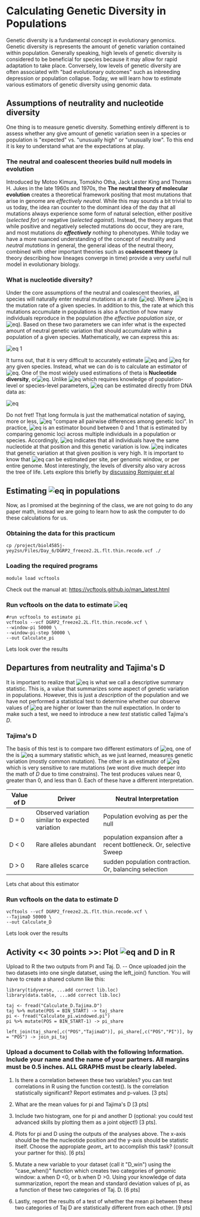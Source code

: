 # Calculating Genetic Diversity in Populations

Genetic diversity is a fundamental concept in evolutionary genomics. Genetic diversity is represents the amount of genetic variation contained within population. Generally speaking, high levels of genetic diversity is considered to be beneficial for species because it may allow for rapid adaptation to take place.  Conversely, low levels of genetic diversity are often associated with "bad evolutionary outcomes" such as inbreeding depression or population collapse. Today, we will learn how to estimate various estimators of genetic diversity using genomic data.

## Assumptions of neutrality and nucleotide diversity
One thing is to measure genetic diversity. Something entirely different is to assess whether any give amount of genetic variation seen in a species or population is "expected" vs. "unusually high" or "unusually low". To this end it is key to understand what are the expectations at play. 

### The neutral and coalescent theories build null models in evolution
Introduced by Motoo Kimura, Tomokho Otha, Jack Lester King and Thomas H. Jukes in the late 1960s and 1970s, the **The neutral theory of molecular evolution** creates a theoretical framework positing that most mutations that arise in genome are _effectively neutral_. While this may sounds a bit trivial to us today, the idea ran counter to the dominant idea of the day that all mutations always experience some form of natural selection, either positive (_selected for_) or negative (_selected against_). Instead, the theory argues that while positive and negatively selected mutations do occur, they are rare, and most mutations _do **effectively** nothing_ to phenotypes. While today we have a more nuanced understanding of the concept of neutrality and _neutral mutations_ in general, the general ideas of the neutral theory, combined with other important theories such as **coalescent theory** (a theory describing how lineages converge in time)  provide a very useful null model in evolutionary biology.

### What is nucleotide diversity?
Under the core assumptions of the neutral and coalescent theories, all species will naturally enter neutral mutations at a rate (![eq ](https://latex.codecogs.com/gif.latex?\large&space;\color{Magenta}\mu)). Where ![eq ](https://latex.codecogs.com/gif.latex?\large&space;\color{Magenta}\mu) is the mutation rate of a given species. In addition to this, the rate at which this mutations accumulate in populations is also a function of how many individuals reproduce in the population (the _effective population size_, or ![eq ](https://latex.codecogs.com/gif.latex?\large&space;\color{Magenta}N_e)). Based on these two parameters we can infer what is the expected amount of neutral genetic variation that should accumulate within a population of a given species. Mathematically, we can express this as:

![eq 1 ](https://latex.codecogs.com/gif.latex?\large&space;\color{Magenta}\theta=4N_e\mu) 


It turns out, that it is very difficult to accurately estimate ![eq ](https://latex.codecogs.com/gif.latex?\large&space;\color{Magenta}\mu) and ![eq ](https://latex.codecogs.com/gif.latex?\large&space;\color{Magenta}N_e) for any given species. Instead, what we can do is to calculate an estimator of ![eq ](https://latex.codecogs.com/gif.latex?\large&space;\color{Magenta}\theta). One of the most widely used estimations of theta is **Nucleotide diversity**, or![eq ](https://latex.codecogs.com/gif.latex?\large&space;\color{Magenta}\pi).  Unlike ![eq ](https://latex.codecogs.com/gif.latex?\large&space;\color{Magenta}\theta) which requires knowledge of population-level or species-level parameters, ![eq ](https://latex.codecogs.com/gif.latex?\large&space;\color{Magenta}\pi) can be estimated directly from DNA data as:

![eq ](https://latex.codecogs.com/gif.latex?\large&space;\color{Magenta}\pi=\frac{n}{n-1}\sum_{ij}x_ix_j\pi_{ij}) 

Do not fret! That long formula is just the mathematical notation of saying, more or less, ![eq ](https://latex.codecogs.com/gif.latex?\large&space;\color{Magenta}\pi) "compare all pairwise differences among genetic loci". In practice, ![eq ](https://latex.codecogs.com/gif.latex?\large&space;\color{Magenta}\pi) is an estimator bound between 0 and 1 that is estimated by comparing genomic loci across multiple individuals in a population or species. Accordingly, ![eq ](https://latex.codecogs.com/gif.latex?\large&space;\color{Magenta}\pi) indicates that all individuals have the same nucleotide at that position and this genetic variation is low. ![eq ](https://latex.codecogs.com/gif.latex?\large&space;\color{Magenta}\pi) indicates that genetic variation at that given position is very high. It is important to know that ![eq ](https://latex.codecogs.com/gif.latex?\large&space;\color{Magenta}\pi) can be estimated per site, per genomic window, or per entire genome. Most interestingly, the levels of diversity also vary across the tree of life. Lets explore this briefly by [discussing Romiguier et al](https://doi.org/10.1038/nature13685)

## Estimating ![eq ](https://latex.codecogs.com/gif.latex?\large&space;\color{Magenta}\pi) in populations
Now, as I promised at the beginning of the class, we are not going to do any paper math, instead we are going to learn how to ask the computer to do these calculations for us. 

### Obtaining the data for this practicum
```
cp /project/biol4585j-yey2sn/Files/Day_6/DGRP2_freeze2.2L.flt.thin.recode.vcf ./
```

### Loading the required programs 
```
module load vcftools
```
Check out the manual at: https://vcftools.github.io/man_latest.html

### Run vcftools on the data to estimate ![eq ](https://latex.codecogs.com/gif.latex?\large&space;\color{Magenta}\pi)
```
#run vcftools to estimate pi
vcftools --vcf DGRP2_freeze2.2L.flt.thin.recode.vcf \
--window-pi 50000 \
--window-pi-step 50000 \
--out Calculate_pi
```

Lets look over the results

## Departures from neutrality and Tajima's D

It is important to realize that ![eq ](https://latex.codecogs.com/gif.latex?\large&space;\color{Magenta}\pi) is what we call a descriptive summary statistic. This is, a value that summarizes some aspect of genetic variation in populations. However, this is just a _description_ of the population and we have not performed a statistical test to determine whether our observe values of ![eq ](https://latex.codecogs.com/gif.latex?\large&space;\color{Magenta}\pi) are higher or lower than the null expectation.  In order to make such a test, we need to introduce a new _test_ statistic called Tajima's $D$. 

### Tajima's D
The basis of this test is to compare two different estimators of ![eq ](https://latex.codecogs.com/gif.latex?\large&space;\color{Magenta}\theta), one of the is ![eq ](https://latex.codecogs.com/gif.latex?\large&space;\color{Magenta}\pi) a summary statistic which, as we just learned, measures genetic variation (mostly common mutation). The other is an estimator of ![eq ](https://latex.codecogs.com/gif.latex?\large&space;\color{Magenta}\theta) which is very sensitive to rare mutations (we wont dive much deeper into the math of $D$ due to time constrains). The test produces values near 0, greater than 0, and less than 0. Each of these have a different interpretation. 

| Value of D 	| Driver                                           	| Neutral Interpretation                         	|
|--------------	|--------------------------------------------------	|------------------------------------------------	|
| D = 0      	| Observed variation similar to expected variation 	| Population evolving as per the null            	|
| D < 0      	| Rare alleles abundant                            	| population expansion after a recent bottleneck. Or, selective Sweep 	|
| D > 0      	| Rare alleles scarce                              	| sudden population contraction. Or, balancing selection                  	|

Lets chat about this estimator

### Run vcftools on the data to estimate D
```
vcftools --vcf DGRP2_freeze2.2L.flt.thin.recode.vcf \
--TajimaD 50000 \
--out Calculate_D
```
Lets look over the results


## Activity << 30 points >>: Plot ![eq ](https://latex.codecogs.com/gif.latex?\large&space;\color{Magenta}\pi) and D in R 

Upload to R the two outputs from Pi and Taj. D. -- Once uploaded join the two datasets into one single datatset, using the left_join() function. You will have to create a shared column like this:

```
library(tidyverse, ...add correct lib.loc)
library(data.table, ...add correct lib.loc)

taj <- fread("Calculate_D.Tajima.D")
taj %>% mutate(POS = BIN_START) -> taj_share
pi <- fread("Calculate_pi.windowed.pi")
pi %>% mutate(POS = BIN_START-1) -> pi_share

left_join(taj_share[,c("POS","TajimaD")], pi_share[,c("POS","PI")], by = "POS") -> join_pi_taj

```

### Upload a document to Collab with the following Information. Include your name and the name of your partners. All margins must be 0.5 inches. ALL GRAPHS must be clearly labeled.

1. Is there a correlation between these two variables? you can test correlations in R using the function cor.test(). Is the correlation statistically significant? Report estimates and p-values. [3 pts]

3. What are the mean values for pi and Tajima's D [3 pts]

4. Include two histogram, one for pi and another D (optional: you could test advanced skills by plotting them as a joint object!) [3 pts]. 

5. Plots for pi and D using the outputs of the analyses above. The x-axis should be the the nucleotide position and the y-axis should be statistic itself. Choose the appropiate *geom_* art to accomplish this task? (consult your partner for this). [6 pts]

6. Mutate a new variable to your dataset (call it "D_win") using the "case_when()" function which creates two categories of genomic window: a.when D <0, or b.when D >0. Using your knowledge of data summarization, report the mean and standard deviation values of pi, as a function of these two categories of Taj. D. [6 pts]

7. Lastly, report the results of a test of whether the mean pi between these two categories of Taj D are statistically different from each other. [9 pts]
